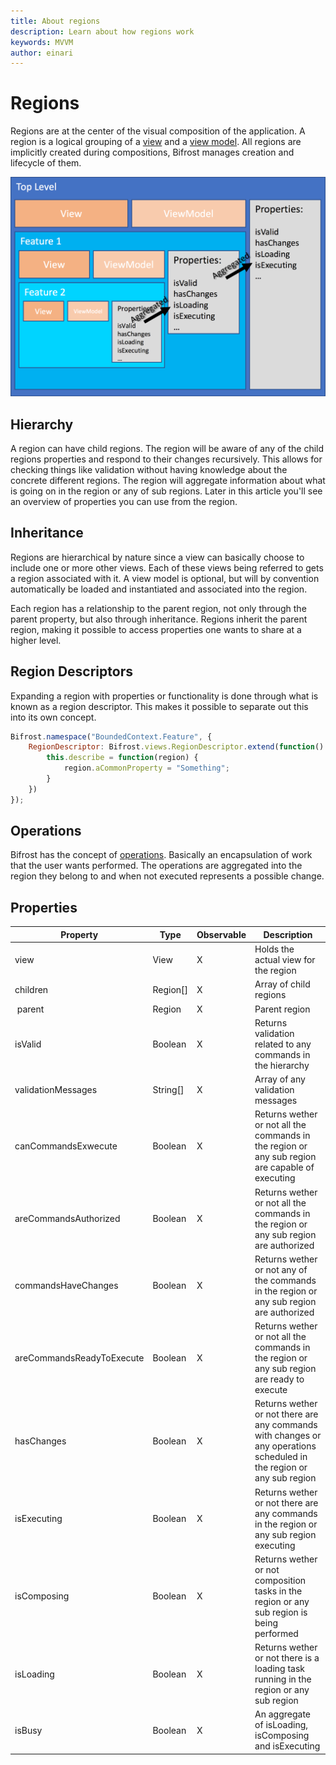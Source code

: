 ```yaml
---
title: About regions
description: Learn about how regions work
keywords: MVVM
author: einari
---
```


# Regions

Regions are at the center of the visual composition of the application.
A region is a logical grouping of a [view](views.md) and a [view model](view_models.md).
All regions are implicitly created during compositions, Bifrost manages creation and
lifecycle of them.

![Region Overview](images/region_overview.png)

## Hierarchy

A region can have child regions. The region will be aware of any of the child
regions properties and respond to their changes recursively. This allows for checking
things like validation without having knowledge about the concrete different regions.
The region will aggregate information about what is going on in the region or any of
sub regions. Later in this article you'll see an overview of properties you can use
from the region.

## Inheritance

Regions are hierarchical by nature since a view can basically choose to include one or
more other views. Each of these views being referred to gets a region associated with it.
A view model is optional, but will by convention automatically be loaded and instantiated
and associated into the region.

Each region has a relationship to the parent region, not only through the parent property,
but also through inheritance. Regions inherit the parent region, making it possible to
access properties one wants to share at a higher level.

## Region Descriptors

Expanding a region with properties or functionality is done through what is known as a
region descriptor. This makes it possible to separate out this into its own concept.

```javascript
Bifrost.namespace("BoundedContext.Feature", {
    RegionDescriptor: Bifrost.views.RegionDescriptor.extend(function() {
        this.describe = function(region) {
            region.aCommonProperty = "Something";
        }
    })
});
```

## Operations

Bifrost has the concept of [operations](Interaction/operations.md). Basically an encapsulation
of work that the user wants performed. The operations are aggregated into the region they belong
to and when not executed represents a possible change.


## Properties

| Property                  | Type     | Observable | Description |
| ------------------------- | -------- | ---------- | ----------- |
| view                      | View     | X          | Holds the actual view for the region |
| children                  | Region[] | X          | Array of child regions |
| parent                    | Region   | X          | Parent region |
| isValid                   | Boolean  | X          | Returns validation related to any commands in the hierarchy |
| validationMessages        | String[] | X          | Array of any validation messages|
| canCommandsExwecute       | Boolean  | X          | Returns wether or not all the commands in the region or any sub region are capable of executing |
| areCommandsAuthorized     | Boolean  | X          | Returns wether or not all the commands in the region or any sub region are authorized |
| commandsHaveChanges       | Boolean  | X          | Returns wether or not any of the commands in the region or any sub region are authorized |
| areCommandsReadyToExecute | Boolean  | X          | Returns wether or not all the commands in the region or any sub region are ready to execute |
| hasChanges                | Boolean  | X          | Returns wether or not there are any commands with changes or any operations scheduled in the region or any sub region |
| isExecuting               | Boolean  | X          | Returns wether or not there are any commands in the region or any sub region executing |
| isComposing               | Boolean  | X          | Returns wether or not composition tasks in the region or any sub region is being performed |
| isLoading                 | Boolean  | X          | Returns wether or not there is a loading task running in the region or any sub region |
| isBusy                    | Boolean  | X          | An aggregate of isLoading, isComposing and isExecuting |
